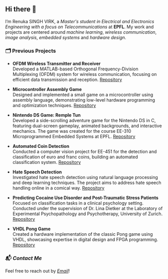 ## Hi there 👋

I’m Renuka SINGH VIRK, a *Master's student in Electrical and Electronics Engineering with a focus on Telecommunications* at **EPFL**. My work and projects are centered around  *machine learning*, *wireless communication*, *image analysis*, *embedded systems* and *hardware design*. 

### 🗂️ Previous Projects

- **OFDM Wireless Transmitter and Receiver**  
  Developed a MATLAB-based Orthogonal Frequency-Division Multiplexing (OFDM) system for wireless communication, focusing on efficient data transmission and reception. [Repository](https://github.com/renukasinghvirk/OFDM_system)

- **Microcontroller Assembly Game**  
  Designed and implemented a small game on a microcontroller using assembly language, demonstrating low-level hardware programming and optimization techniques. [Repository](https://github.com/renukasinghvirk/MCU_project)

- **Nintendo DS Game: Remple Tun**  
 Developed a side-scrolling adventure game for the Nintendo DS in C, featuring dual-screen gameplay, animated backgrounds, and interactive mechanics. The game was created for the course EE-310 Microprogrammed Embedded Systems at EPFL. [Repository](https://github.com/renukasinghvirk/NintendoDS_project)

- **Automated Coin Detection**  
 Conducted a computer vision project for EE-451 for the detection and classification of euro and franc coins, building an automated classification system. [Repository](https://github.com/renukasinghvirk/Project_imageanalysis/blob/ca8c9e9af73ab01da491050c1336f810f3ea0128/Group56%20(5).ipynb)

- **Hate Speech Detection**  
  Investigated hate speech detection using natural language processing and deep learning techniques. The project aims to address hate speech handling online in a comical way. [Repository]([https://github.com/camicc/Hatespeech-Detection.git](https://github.com/mehdihajoub/Borderline/tree/main))

- **Predicting Cocaine Use Disorder and Post-Traumatic Stress Patients**  
  Focused on classification tasks in a clinical psychology setting. Conducted under the supervision of Dr. Lina Dietker at the Laboratory of Experimental Psychopathology and Psychotherapy, University of Zurich. [Repository](https://github.com/CS-433/ml-project-2-roc-stars.git)
  
- **VHDL Pong Game**  
  Created a hardware implementation of the classic Pong game using VHDL, showcasing expertise in digital design and FPGA programming. [Repository](https://github.com/ThomasLenges/FractalPong-A-PYNQ-Z2-Game)


### 📬 *Contact Me*

Feel free to reach out by *[Email](mailto:renuka.singhvirk@epfl.ch)*!
<!--
**renukasinghvirk/renukasinghvirk** is a ✨ _special_ ✨ repository because its `README.md` (this file) appears on your GitHub profile.

Here are some ideas to get you started:

- 🔭 I’m currently working on ...
- 🌱 I’m currently learning ...
- 👯 I’m looking to collaborate on ...
- 🤔 I’m looking for help with ...
- 💬 Ask me about ...
- 📫 How to reach me: ...
- 😄 Pronouns: ...
- ⚡ Fun fact: ...
-->
